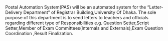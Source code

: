Postal Automation System(PAS) will be an automated system for the “Letter-Delivery Department” of Registrar Building,University Of Dhaka.
The sole purpose of this department is to send letters to teachers and officials regarding different type of Responsibilities e.g.
Question Setter,Script Setter,Member of Exam Committees(Internals and Externals),Exam Question Coordination ,Result Finalization.
